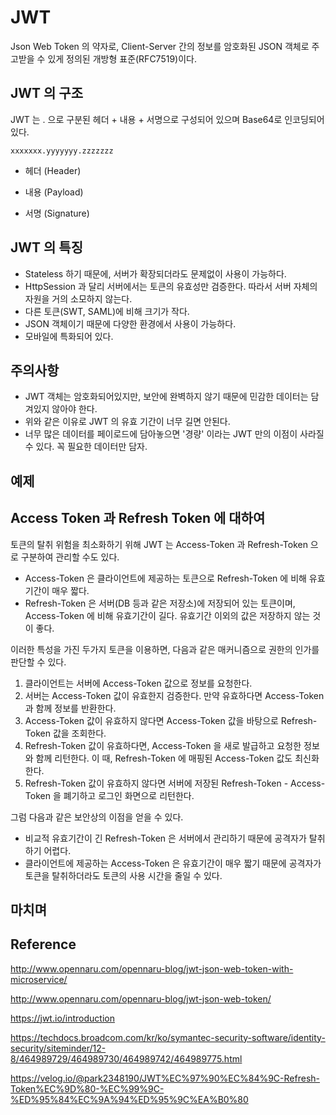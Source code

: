 # JWT

Json Web Token 의 약자로, Client-Server 간의 정보를 암호화된 JSON 객체로 주고받을 수 있게 정의된 개방형 표준(RFC7519)이다.



## JWT 의 구조

JWT 는 . 으로 구분된 헤더 + 내용 + 서명으로 구성되어 있으며 Base64로 인코딩되어 있다.

```
xxxxxxx.yyyyyyy.zzzzzzz
```



- 헤더 (Header)

- 내용 (Payload)

- 서명 (Signature)

## JWT 의 특징

- Stateless 하기 때문에, 서버가 확장되더라도 문제없이 사용이 가능하다.
- HttpSession 과 달리 서버에서는 토큰의 유효성만 검증한다. 따라서 서버 자체의 자원을 거의 소모하지 않는다. 
- 다른 토큰(SWT, SAML)에 비해 크기가 작다.
- JSON 객체이기 때문에 다양한 환경에서 사용이 가능하다.
- 모바일에 특화되어 있다.

## 주의사항

- JWT 객체는 암호화되어있지만, 보안에 완벽하지 않기 때문에 민감한 데이터는 담겨있지 않아야 한다.
- 위와 같은 이유로 JWT 의 유효 기간이 너무 길면 안된다.
- 너무 많은 데이터를 페이로드에 담아놓으면 '경량' 이라는 JWT 만의 이점이 사라질 수 있다. 꼭 필요한 데이터만 담자.

## 예제

## Access Token 과 Refresh Token 에 대하여

토큰의 탈취 위험을 최소화하기 위해 JWT 는 Access-Token 과 Refresh-Token 으로 구분하여 관리할 수도 있다.

- Access-Token 은 클라이언트에 제공하는 토큰으로 Refresh-Token 에 비해 유효기간이 매우 짧다.
- Refresh-Token 은 서버(DB 등과 같은 저장소)에 저장되어 있는 토큰이며, Access-Token 에 비해 유효기간이 길다. 유효기간 이외의 값은 저장하지 않는 것이 좋다.

이러한 특성을 가진 두가지 토큰을 이용하면, 다음과 같은 매커니즘으로 권한의 인가를 판단할 수 있다.

1. 클라이언트는 서버에 Access-Token 값으로 정보를 요청한다.
2. 서버는 Access-Token 값이 유효한지 검증한다. 만약 유효하다면 Access-Token과 함께 정보를 반환한다.
3. Access-Token 값이 유효하지 않다면 Access-Token 값을 바탕으로 Refresh-Token 값을 조회한다.
4. Refresh-Token 값이 유효하다면, Access-Token 을 새로 발급하고 요청한 정보와 함께 리턴한다. 이 때, Refresh-Token 에 매핑된 Access-Token 값도 최신화한다.
5. Refresh-Token 값이 유효하지 않다면 서버에 저장된 Refresh-Token - Access-Token 을 폐기하고 로그인 화면으로 리턴한다.

그럼 다음과 같은 보안상의 이점을 얻을 수 있다.

- 비교적 유효기간이 긴 Refresh-Token 은 서버에서 관리하기 때문에 공격자가 탈취하기 어렵다.
- 클라이언트에 제공하는 Access-Token 은 유효기간이 매우 짧기 때문에 공격자가 토큰을 탈취하더라도 토큰의 사용 시간을 줄일 수 있다.

## 마치며



## Reference

http://www.opennaru.com/opennaru-blog/jwt-json-web-token-with-microservice/

http://www.opennaru.com/opennaru-blog/jwt-json-web-token/

https://jwt.io/introduction

https://techdocs.broadcom.com/kr/ko/symantec-security-software/identity-security/siteminder/12-8/464989729/464989730/464989742/464989775.html

https://velog.io/@park2348190/JWT%EC%97%90%EC%84%9C-Refresh-Token%EC%9D%80-%EC%99%9C-%ED%95%84%EC%9A%94%ED%95%9C%EA%B0%80